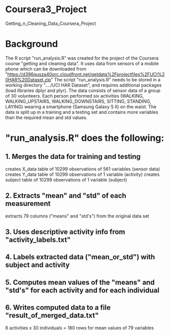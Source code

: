 # Coursera3_Project
Getting_n_Cleaning_Data_Coursera_Project
# Background
The R script "run_analysis.R" was created for the project of the Coursera course "getting and cleaning data".
It uses data from sensors of a mobile phone which can be downloaded from "https://d396qusza40orc.cloudfront.net/getdata%2Fprojectfiles%2FUCI%20HAR%20Dataset.zip"
The script "run_analysis.R" needs to be stored in a working directory "..../UCI HAR Dataset", and requires additional packages (load libraries dplyr and plyr). 
The data consists of sensor data of a group of 30 volunteers. Each person performed six activities (WALKING, WALKING_UPSTAIRS, WALKING_DOWNSTAIRS, SITTING, STANDING, LAYING) wearing a smartphone (Samsung Galaxy S II) on the waist. 
The data is split up in a training and a testing set and contains more variables than the required mean and std values.
# "run_analysis.R" does the following: 
## 1. Merges the data for training and testing 
   creates X_data table of 10299 observations of 561 variables (sensor data)
   creates Y_data table of 10299 observations of 1 variable (activity)
   creates subject table of 10299 observations of 1 variable (subject)
## 2. Extracts "mean" and "std" of each measurement
   extracts 79 columns ("means" and "std's") from the original data set
## 3. Uses descriptive activity info from "activity_labels.txt"
## 4. Labels extracted data ("mean_or_std") with subject and activity
## 5. Computes mean values of the "means" and "std's" for each activity and for each individual
## 6. Writes computed data to a file "result_of_merged_data.txt" 
6 activities x 30 individuals = 180 rows for mean values of 79 variables
